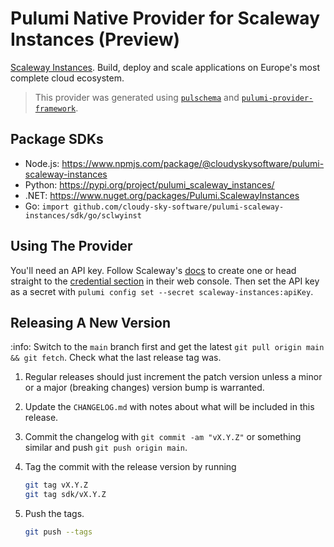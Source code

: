 # Pulumi Native Provider for Scaleway Instances (Preview)

[Scaleway Instances](https://www.scaleway.com/en/virtual-instances/). Build, deploy and scale applications on Europe's most complete cloud ecosystem.

> This provider was generated using [`pulschema`](https://github.com/cloudy-sky-software/pulschema) and [`pulumi-provider-framework`](https://github.com/cloudy-sky-software/pulumi-provider-framework).

## Package SDKs

- Node.js: https://www.npmjs.com/package/@cloudyskysoftware/pulumi-scaleway-instances
- Python: https://pypi.org/project/pulumi_scaleway_instances/
- .NET: https://www.nuget.org/packages/Pulumi.ScalewayInstances
- Go: `import github.com/cloudy-sky-software/pulumi-scaleway-instances/sdk/go/sclwyinst`

## Using The Provider

You'll need an API key. Follow Scaleway's [docs](https://developers.scaleway.com/en/quickstart/#authentication) to create one or head straight to the [credential section](https://console.scaleway.com/project/credentials) in their web console.
Then set the API key as a secret with `pulumi config set --secret scaleway-instances:apiKey`.

## Releasing A New Version

:info: Switch to the `main` branch first and get the latest `git pull origin main && git fetch`. Check what the last release tag was.

1. Regular releases should just increment the patch version unless a minor or a major (breaking changes) version bump is warranted.
1. Update the `CHANGELOG.md` with notes about what will be included in this release.
1. Commit the changelog with `git commit -am "vX.Y.Z"` or something similar and push `git push origin main`.
1. Tag the commit with the release version by running

   ```bash
   git tag vX.Y.Z
   git tag sdk/vX.Y.Z
   ```

1. Push the tags.

   ```bash
   git push --tags
   ```
